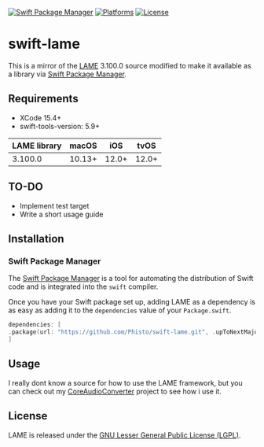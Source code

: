[![Swift Package Manager](https://img.shields.io/badge/Swift_Package_Manager-compatible-orange?style=flat-square)](https://img.shields.io/badge/Swift_Package_Manager-compatible-orange?style=flat-square)
[![Platforms](https://img.shields.io/badge/Platforms-macOS_iOS_tvOS-yellowgreen?style=flat-square)](https://img.shields.io/badge/Platforms-macOS_iOS_tvOS-Green?style=flat-square)
[![License](https://img.shields.io/github/license/phisto/swift-lame.svg)](https://github.com/Phisto/swift-lame)
                
# swift-lame

This is a mirror of the [LAME](https://lame.sourceforge.io) 3.100.0 source modified to make it available as a library via [Swift Package Manager](https://www.swift.org/package-manager/).

## Requirements
                           
- XCode 15.4+
- swift-tools-version: 5.9+

LAME library     | macOS  |  iOS   |  tvOS
-----------------|--------|--------|--------
3.100.0          | 10.13+ |  12.0+ |  12.0+

## TO-DO
                               
- Implement test target
- Write a short usage guide
                               
## Installation

### Swift Package Manager

The [Swift Package Manager](https://swift.org/package-manager/) is a tool for automating the distribution of Swift code and is integrated into the `swift` compiler.

Once you have your Swift package set up, adding LAME as a dependency is as easy as adding it to the `dependencies` value of your `Package.swift`.

```swift
dependencies: [
.package(url: "https://github.com/Phisto/swift-lame.git", .upToNextMajor(from: "3.100.0"))
]
```

## Usage

I really dont know a source for how to use the LAME framework, but you can check out my [CoreAudioConverter](https://github.com/Phisto/CoreAudioConverter) project to see how i use it.


## License

LAME is released under the [GNU Lesser General Public License (LGPL)](https://www.gnu.org/licenses/).


